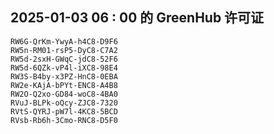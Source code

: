 ## 2025-01-03 06 : 00 的 GreenHub 许可证
```
RW6G-QrKm-YwyA-h4C8-D9F6
RW5n-RM01-rsP5-DyC8-C7A2
RW5d-2sxH-GWqC-jdC8-52F6
RW5d-6QZk-vP4l-iXC8-98E4
RW3S-B4by-x3PZ-HnC8-0EBA
RW2e-KAjA-bPYt-ENC8-A4B8
RW2O-Q2xo-GD84-woC8-4BA0
RVuJ-BLPk-oQcy-ZJC8-7320
RVtS-QYRJ-pW7l-4KC8-5BCD
RVsb-Rb6h-3Cmo-RNC8-D5F0
```
